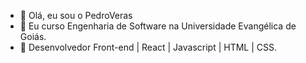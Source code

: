 - 👋 Olá, eu sou o PedroVeras
- 👀 Eu curso Engenharia de Software na Universidade Evangélica de Goiás.
- 🌱 Desenvolvedor Front-end | React | Javascript | HTML | CSS.
